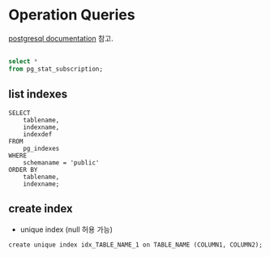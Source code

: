 # Operation Queries

[postgresql documentation](https://www.postgresql.org/docs/12/monitoring-stats.html#PG-STAT-SUBSCRIPTION) 참고.
## 

```sql
select *
from pg_stat_subscription;
```

## list indexes
```
SELECT
    tablename,
    indexname,
    indexdef
FROM
    pg_indexes
WHERE
    schemaname = 'public'
ORDER BY
    tablename,
    indexname;
```

## create index
- unique index (null 허용 가능)
```
create unique index idx_TABLE_NAME_1 on TABLE_NAME (COLUMN1, COLUMN2);
```